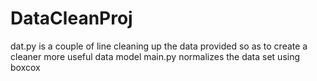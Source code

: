 # DataCleanProj

dat.py is a couple of line cleaning up the data provided so as to create a cleaner more useful data model
main.py normalizes the data set using boxcox
